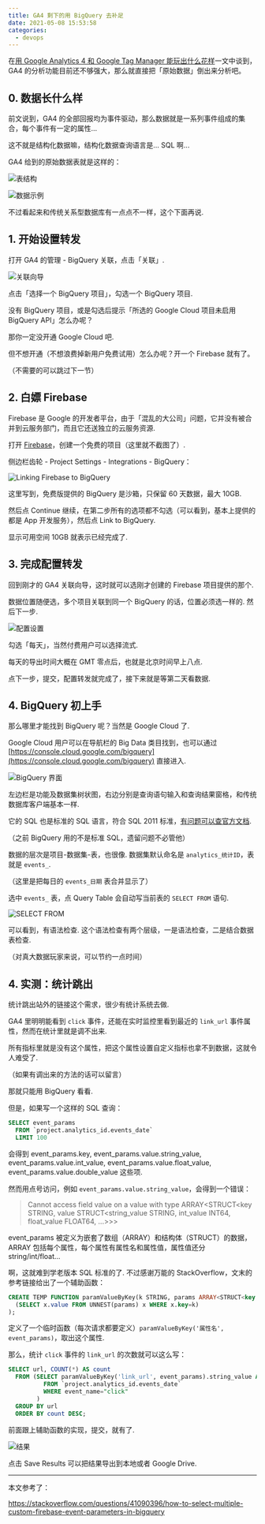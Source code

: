 ```yaml
---
title: GA4 剩下的用 BigQuery 去补足
date: 2021-05-08 15:53:58
categories:
  - devops
---
```


在[用 Google Analytics 4 和 Google Tag Manager 能玩出什么花样](/2021/03/14/用-google-analytics-4-和-google-tag-manager-能玩出什么花样/)一文中谈到，GA4 的分析功能目前还不够强大，那么就直接把「原始数据」倒出来分析吧。

<!--more-->

## 0. 数据长什么样

前文说到，GA4 的全部回报均为事件驱动，那么数据就是一系列事件组成的集合，每个事件有一定的属性...

这不就是结构化数据嘛，结构化数据查询语言是... SQL 啊...

GA4 给到的原始数据表就是这样的：

![表结构](/images/bigquery_0.png)

![数据示例](/images/bigquery_1.png)

不过看起来和传统关系型数据库有一点点不一样，这个下面再说.


## 1. 开始设置转发

打开 GA4 的管理 - BigQuery 关联，点击「关联」.

![关联向导](/images/bigquery_2.png)

点击「选择一个 BigQuery 项目」，勾选一个 BigQuery 项目.

没有 BigQuery 项目，或是勾选后提示「所选的 Google Cloud 项目未启用 BigQuery API」怎么办呢？

那你一定没开通 Google Cloud 吧. 

但不想开通（不想浪费掉新用户免费试用）怎么办呢？开一个 Firebase 就有了。

（不需要的可以跳过下一节）


## 2. 白嫖 Firebase

Firebase 是 Google 的开发者平台，由于「混乱的大公司」问题，它并没有被合并到云服务部门，而且它还送独立的云服务资源.

打开 [Firebase](https://firebase.google.com)，创建一个免费的项目（这里就不截图了）.

侧边栏齿轮 - Project Settings - Integrations - BigQuery：

![Linking Firebase to BigQuery](/images/bigquery_3.png)

这里写到，免费版提供的 BigQuery 是沙箱，只保留 60 天数据，最大 10GB.

然后点 Continue 继续，在第二步所有的选项都不勾选（可以看到，基本上提供的都是 App 开发服务），然后点 Link to BigQuery.

显示可用空间 10GB 就表示已经完成了.


## 3. 完成配置转发

回到刚才的 GA4 关联向导，这时就可以选刚才创建的 Firebase 项目提供的那个.

数据位置随便选，多个项目关联到同一个 BigQuery 的话，位置必须选一样的. 然后下一步.

![配置设置](/images/bigquery_4.png)

勾选「每天」，当然付费用户可以选择流式.

每天的导出时间大概在 GMT 零点后，也就是北京时间早上八点.

点下一步，提交，配置转发就完成了，接下来就是等第二天看数据.


## 4. BigQuery 初上手

那么哪里才能找到 BigQuery 呢？当然是 Google Cloud 了.

Google Cloud 用户可以在导航栏的 Big Data 类目找到，也可以通过 [https://console.cloud.google.com/bigquery](https://console.cloud.google.com/bigquery) 直接进入.

![BigQuery 界面](/images/bigquery_5.png)

左边栏是功能及数据集树状图，右边分别是查询语句输入和查询结果窗格，和传统数据库客户端基本一样.

它的 SQL 也是标准的 SQL 语言，符合 SQL 2011 标准，[有问题可以查官方文档](https://cloud.google.com/bigquery/docs/reference/standard-sql/migrating-from-legacy-sql?hl=zh-cn).

（之前 BigQuery 用的不是标准 SQL，遗留问题不必管他）

数据的层次是项目-数据集-表，也很像. 数据集默认命名是 `analytics_统计ID`，表就是 `events_`.

（这里是把每日的 `events_日期` 表合并显示了）

选中 `events_` 表，点 Query Table 会自动写当前表的 `SELECT FROM` 语句.

![SELECT FROM](/images/bigquery_6.png)

可以看到，有语法检查. 这个语法检查有两个层级，一是语法检查，二是结合数据表检查.

（对真大数据玩家来说，可以节约一点时间）


## 4. 实测：统计跳出

统计跳出站外的链接这个需求，很少有统计系统去做. 

GA4 里明明能看到 `click` 事件，还能在实时监控里看到最近的 `link_url` 事件属性，然而在统计里就是调不出来.

所有指标里就是没有这个属性，把这个属性设置自定义指标也拿不到数据，这就令人难受了.

（如果有调出来的方法的话可以留言）

那就只能用 BigQuery 看看.

但是，如果写一个这样的 SQL 查询：

```sql
SELECT event_params 
  FROM `project.analytics_id.events_date`
  LIMIT 100
```

会得到 event_params.key, event_params.value.string_value, event_params.value.int_value, event_params.value.float_value, event_params.value.double_value 这些项. 

然而用点号访问，例如 `event_params.value.string_value`，会得到一个错误：

> Cannot access field value on a value with type ARRAY<STRUCT<key STRING, value STRUCT<string_value STRING, int_value INT64, float_value FLOAT64, ...>>>

event_params 被定义为嵌套了数组（ARRAY）和结构体（STRUCT）的数据，ARRAY 包括每个属性，每个属性有属性名和属性值，属性值还分 string/int/float...

啊，这就难到学老版本 SQL 标准的了. 不过感谢万能的 StackOverflow，文末的参考链接给出了一个辅助函数：

```sql
CREATE TEMP FUNCTION paramValueByKey(k STRING, params ARRAY<STRUCT<key STRING, value STRUCT<string_value STRING, int_value INT64, float_value FLOAT64, double_value FLOAT64 >>>) AS (
  (SELECT x.value FROM UNNEST(params) x WHERE x.key=k)
);
```

定义了一个临时函数（每次请求都要定义）`paramValueByKey('属性名', event_params)`，取出这个属性.

那么，统计 `click` 事件的 `link_url` 的次数就可以这么写：

```sql
SELECT url, COUNT(*) AS count 
  FROM (SELECT paramValueByKey('link_url', event_params).string_value AS url 
          FROM `project.analytics_id.events_date` 
          WHERE event_name="click"
        )
  GROUP BY url
  ORDER BY count DESC;
```

前面跟上辅助函数的实现，提交，就有了.

![结果](/images/bigquery_7.png)

点击 Save Results 可以把结果导出到本地或者 Google Drive.

* * *

本文参考了：

https://stackoverflow.com/questions/41090396/how-to-select-multiple-custom-firebase-event-parameters-in-bigquery

